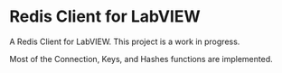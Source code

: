 # Redis Client for LabVIEW

A Redis Client for LabVIEW. This project is a work in progress.

Most of the Connection, Keys, and Hashes functions are implemented.

